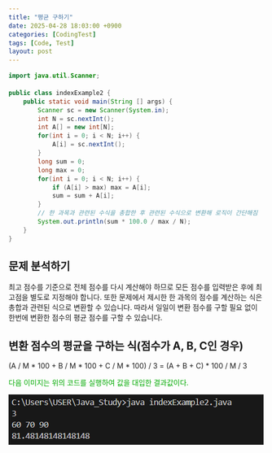 ```yaml
---
title: "평균 구하기"
date: 2025-04-28 18:03:00 +0900
categories: [CodingTest]
tags: [Code, Test]
layout: post
---
```


```java
import java.util.Scanner;

public class indexExample2 {
    public static void main(String [] args) {
        Scanner sc = new Scanner(System.in);
        int N = sc.nextInt();
        int A[] = new int[N];
        for(int i = 0; i < N; i++) {
            A[i] = sc.nextInt();
        }
        long sum = 0;
        long max = 0;
        for(int i = 0; i < N; i++) {
            if (A[i] > max) max = A[i];
            sum = sum + A[i];
        }
        // 한 과목과 관련된 수식을 총합한 후 관련된 수식으로 변환해 로직이 간단해짐
        System.out.println(sum * 100.0 / max / N);
    }
}

```

## 문제 분석하기
최고 점수를 기준으로 전체 점수를 다시 계산해야 하므로 모든 점수를 입력받은 후에 최고점을 별도로 지정해야 합니다. 또한 문제에서 제시한 한 과목의 점수를 계산하는 식은 총합과 관련된 식으로 변환할 수 있습니다. 따라서 일일이 변환 점수를 구할 필요 없이 한번에 변환한 점수의 평균 점수를 구할 수 있습니다.

## 변환 점수의 평균을 구하는 식(점수가 A, B, C인 경우)
(A / M * 100 + B / M * 100 + C / M * 100) / 3 = (A + B + C) * 100 / M / 3
  
<span style="color:#00aa00;">다음 이미지는 위의 코드를 실행하여 값을 대입한 결과값이다.</span>
  
![위의 코드를 실행한 출력 값](assets/img/favicons/timeComplexity/indexExample2.png)
